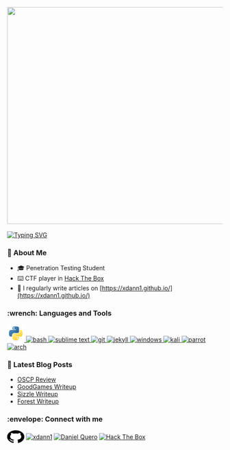 <img src="https://github.com/xdann1/xDaNN1/blob/main/media/kuaker.gif" height="506" width="835">

<a href="https://git.io/typing-svg"><img src="https://readme-typing-svg.demolab.com?font=Fira+Code&pause=1000&color=F70000&width=435&lines=Hi%2C+I'm+w0rkm4n" alt="Typing SVG" /></a>

### :bust_in_silhouette: About Me
  
- :mortar_board: Penetration Testing Student
- :keyboard: CTF player in [Hack The Box](https://app.hackthebox.com/profile/535069)
- :pencil: I regularly write articles on [https://xdann1.github.io/](https://xdann1.github.io/)

<h3 align="left">:wrench: Languages and Tools</h3>
<p align="left"> <a href="https://www.python.org" target="_blank" rel="noreferrer"> <img src="https://raw.githubusercontent.com/devicons/devicon/master/icons/python/python-original.svg" alt="python" width="40" height="40"/> </a> <a href="https://www.gnu.org/software/bash/" target="_blank" rel="noreferrer"> <img src="https://www.vectorlogo.zone/logos/gnu_bash/gnu_bash-icon.svg" alt="bash" width="40" height="40"/> </a> <a href="https://www.sublimetext.com/" target="_blank" rel="noreferrer"> <img src="https://raw.githubusercontent.com/get-icon/geticon/master/icons/sublime-text.svg" alt="sublime text" width="40" height="40"/> </a> <a href="https://git-scm.com/" target="_blank" rel="noreferrer"> <img src="https://www.vectorlogo.zone/logos/git-scm/git-scm-icon.svg" alt="git" width="40" height="40"/> </a> <a href="https://jekyllrb.com/" target="_blank" rel="noreferrer"> <img src="https://www.vectorlogo.zone/logos/jekyllrb/jekyllrb-icon.svg" alt="jekyll" width="40" height="40"/> </a> <a href="https://www.microsoft.com/es-es/software-download/windows10" target="_blank" rel="noreferrer"> <img src="https://raw.githubusercontent.com/get-icon/geticon/master/icons/microsoft-windows.svg" alt="windows" width="40" height="40"/> </a> <a href="https://www.kali.org/" target="_blank" rel="noreferrer"> <img src="https://raw.githubusercontent.com/get-icon/geticon/master/icons/kali-dragon-icon.svg" alt="kali" width="40" height="40"/> </a> <a href="https://www.parrotsec.org/" target="_blank" rel="noreferrer"> <img src="https://camo.githubusercontent.com/af00af6c9fb1a489d43d0d5b5f127a8a0146be37ffad59ee9b959d7f4e130297/68747470733a2f2f706172726f747365632e6f72672f66617669636f6e2e706e67" alt="parrot" width="40" height="40"/> </a> <a href="https://archlinux.org/" target="_blank" rel="noreferrer"> <img src="https://raw.githubusercontent.com/get-icon/geticon/master/icons/archlinux.svg" alt="arch" width="40" height="40"/> </a> </p>

### :closed_book: Latest Blog Posts
<!-- BLOG-POST-LIST:START -->
- [OSCP Review](https://xdann1.github.io/posts/oscp-review/)
- [GoodGames Writeup](https://xdann1.github.io/posts/writeup-goodgames/)
- [Sizzle Writeup](https://xdann1.github.io/posts/writeup-sizzle/)
- [Forest Writeup](https://xdann1.github.io/posts/writeup-forest/)
<!-- BLOG-POST-LIST:END -->

<h3 align="left">:envelope: Connect with me</h3>
<p align="left">
<a href="https://github.com/xdann1" target="blank"><img align="center" src="https://raw.githubusercontent.com/FedericoManzano/bodystyle-iconos/master/svg/bs-github.svg" alt="xdann1" height="30" width="40" /></a>
<a href="https://twitter.com/xdann1_" target="blank"><img align="center" src="https://raw.githubusercontent.com/rahuldkjain/github-profile-readme-generator/master/src/images/icons/Social/twitter.svg" alt="xdann1" height="30" width="40" /></a>
<a href="https://www.linkedin.com/in/daniel-quero-p%C3%A9rez-168166233/" target="blank"><img align="center" src="https://raw.githubusercontent.com/rahuldkjain/github-profile-readme-generator/master/src/images/icons/Social/linked-in-alt.svg" alt="Daniel Quero" height="30" width="40" /></a>
<a href="https://app.hackthebox.com/profile/535069" target="blank"><img align="center" src="https://avatars.githubusercontent.com/u/31746234?s=200&v=4" alt="Hack The Box" height="30" width="40" /></a>
</p>

